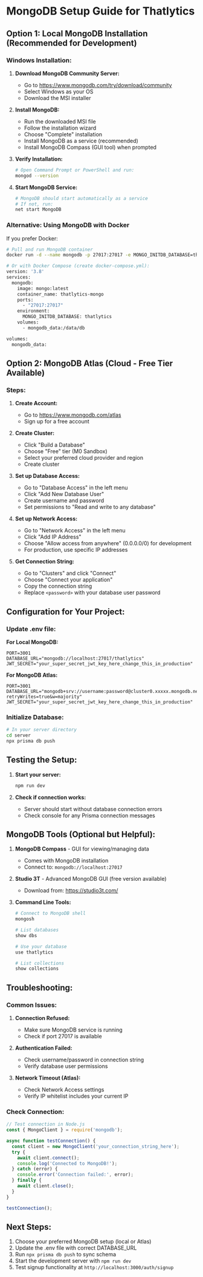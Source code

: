 # MongoDB Setup Guide for Thatlytics

## Option 1: Local MongoDB Installation (Recommended for Development)

### Windows Installation:

1. **Download MongoDB Community Server:**
   - Go to https://www.mongodb.com/try/download/community
   - Select Windows as your OS
   - Download the MSI installer

2. **Install MongoDB:**
   - Run the downloaded MSI file
   - Follow the installation wizard
   - Choose "Complete" installation
   - Install MongoDB as a service (recommended)
   - Install MongoDB Compass (GUI tool) when prompted

3. **Verify Installation:**
   ```bash
   # Open Command Prompt or PowerShell and run:
   mongod --version
   ```

4. **Start MongoDB Service:**
   ```bash
   # MongoDB should start automatically as a service
   # If not, run:
   net start MongoDB
   ```

### Alternative: Using MongoDB with Docker

If you prefer Docker:

```bash
# Pull and run MongoDB container
docker run -d --name mongodb -p 27017:27017 -e MONGO_INITDB_DATABASE=thatlytics mongo:latest

# Or with Docker Compose (create docker-compose.yml):
version: '3.8'
services:
  mongodb:
    image: mongo:latest
    container_name: thatlytics-mongo
    ports:
      - "27017:27017"
    environment:
      MONGO_INITDB_DATABASE: thatlytics
    volumes:
      - mongodb_data:/data/db

volumes:
  mongodb_data:
```

## Option 2: MongoDB Atlas (Cloud - Free Tier Available)

### Steps:

1. **Create Account:**
   - Go to https://www.mongodb.com/atlas
   - Sign up for a free account

2. **Create Cluster:**
   - Click "Build a Database"
   - Choose "Free" tier (M0 Sandbox)
   - Select your preferred cloud provider and region
   - Create cluster

3. **Set up Database Access:**
   - Go to "Database Access" in the left menu
   - Click "Add New Database User"
   - Create username and password
   - Set permissions to "Read and write to any database"

4. **Set up Network Access:**
   - Go to "Network Access" in the left menu
   - Click "Add IP Address"
   - Choose "Allow access from anywhere" (0.0.0.0/0) for development
   - For production, use specific IP addresses

5. **Get Connection String:**
   - Go to "Clusters" and click "Connect"
   - Choose "Connect your application"
   - Copy the connection string
   - Replace `<password>` with your database user password

## Configuration for Your Project:

### Update .env file:

**For Local MongoDB:**
```env
PORT=3001
DATABASE_URL="mongodb://localhost:27017/thatlytics"
JWT_SECRET="your_super_secret_jwt_key_here_change_this_in_production"
```

**For MongoDB Atlas:**
```env
PORT=3001
DATABASE_URL="mongodb+srv://username:password@cluster0.xxxxx.mongodb.net/thatlytics?retryWrites=true&w=majority"
JWT_SECRET="your_super_secret_jwt_key_here_change_this_in_production"
```

### Initialize Database:

```bash
# In your server directory
cd server
npx prisma db push
```

## Testing the Setup:

1. **Start your server:**
   ```bash
   npm run dev
   ```

2. **Check if connection works:**
   - Server should start without database connection errors
   - Check console for any Prisma connection messages

## MongoDB Tools (Optional but Helpful):

1. **MongoDB Compass** - GUI for viewing/managing data
   - Comes with MongoDB installation
   - Connect to: `mongodb://localhost:27017`

2. **Studio 3T** - Advanced MongoDB GUI (free version available)
   - Download from: https://studio3t.com/

3. **Command Line Tools:**
   ```bash
   # Connect to MongoDB shell
   mongosh
   
   # List databases
   show dbs
   
   # Use your database
   use thatlytics
   
   # List collections
   show collections
   ```

## Troubleshooting:

### Common Issues:

1. **Connection Refused:**
   - Make sure MongoDB service is running
   - Check if port 27017 is available

2. **Authentication Failed:**
   - Check username/password in connection string
   - Verify database user permissions

3. **Network Timeout (Atlas):**
   - Check Network Access settings
   - Verify IP whitelist includes your current IP

### Check Connection:
```javascript
// Test connection in Node.js
const { MongoClient } = require('mongodb');

async function testConnection() {
  const client = new MongoClient('your_connection_string_here');
  try {
    await client.connect();
    console.log('Connected to MongoDB!');
  } catch (error) {
    console.error('Connection failed:', error);
  } finally {
    await client.close();
  }
}

testConnection();
```

## Next Steps:

1. Choose your preferred MongoDB setup (local or Atlas)
2. Update the .env file with correct DATABASE_URL
3. Run `npx prisma db push` to sync schema
4. Start the development server with `npm run dev`
5. Test signup functionality at `http://localhost:3000/auth/signup`